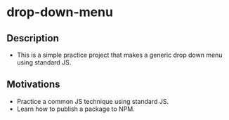 # drop-down-menu

## Description
* This is a simple practice project that makes a generic drop down menu using standard JS.
## Motivations
* Practice a common JS technique using standard JS. 
* Learn how to publish a package to NPM.